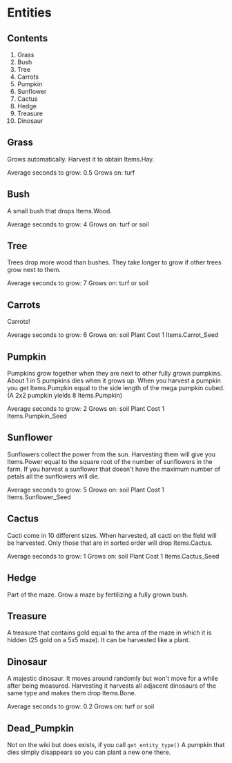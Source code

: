# Entities

## Contents

1. Grass
2. Bush
3. Tree
4. Carrots
5. Pumpkin
6. Sunflower
7. Cactus
8. Hedge
9. Treasure
10. Dinosaur

## Grass

Grows automatically. Harvest it to obtain Items.Hay.

Average seconds to grow: 0.5
Grows on: turf

## Bush

A small bush that drops Items.Wood.

Average seconds to grow: 4
Grows on: turf or soil

## Tree

Trees drop more wood than bushes. They take longer to grow if other trees grow next to them.

Average seconds to grow: 7
Grows on: turf or soil

## Carrots

Carrots!

Average seconds to grow: 6
Grows on: soil
Plant Cost 1 	Items.Carrot_Seed

## Pumpkin

Pumpkins grow together when they are next to other fully grown pumpkins. About 1 in 5 pumpkins dies when it grows up.
When you harvest a pumpkin you get Items.Pumpkin equal to the side length of the mega pumpkin cubed. (A 2x2 pumpkin yields 8 Items.Pumpkin)

Average seconds to grow: 2
Grows on: soil
Plant Cost 1 	Items.Pumpkin_Seed

## Sunflower

Sunflowers collect the power from the sun. Harvesting them will give you Items.Power equal to the square root of the number of sunflowers in the farm.
If you harvest a sunflower that doesn't have the maximum number of petals all the sunflowers will die.

Average seconds to grow: 5
Grows on: soil
Plant Cost 1 	Items.Sunflower_Seed

## Cactus

Cacti come in 10 different sizes. When harvested, all cacti on the field will be harvested. Only those that are in sorted order will drop Items.Cactus.

Average seconds to grow: 1
Grows on: soil
Plant Cost 1 	Items.Cactus_Seed

## Hedge

Part of the maze. Grow a maze by fertilizing a fully grown bush.

## Treasure

A treasure that contains gold equal to the area of the maze in which it is hidden (25 gold on a 5x5 maze). It can be harvested like a plant.

## Dinosaur

A majestic dinosaur. It moves around randomly but won't move for a while after being measured. Harvesting it harvests all adjacent dinosaurs of the same type and makes them drop Items.Bone.

Average seconds to grow: 0.2
Grows on: turf or soil


## Dead_Pumpkin
Not on the wiki but does exists, if you call `get_entity_type()`
A pumpkin that dies simply disappears so you can plant a new one there. 